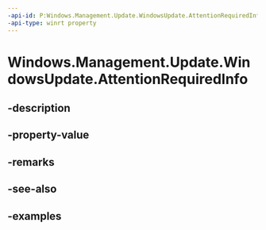 ```yaml
---
-api-id: P:Windows.Management.Update.WindowsUpdate.AttentionRequiredInfo
-api-type: winrt property
---
```


# Windows.Management.Update.WindowsUpdate.AttentionRequiredInfo

<!--
public Windows.Management.Update.WindowsUpdateAttentionRequiredInfo AttentionRequiredInfo { get; }
-->


## -description

## -property-value

## -remarks

## -see-also

## -examples


